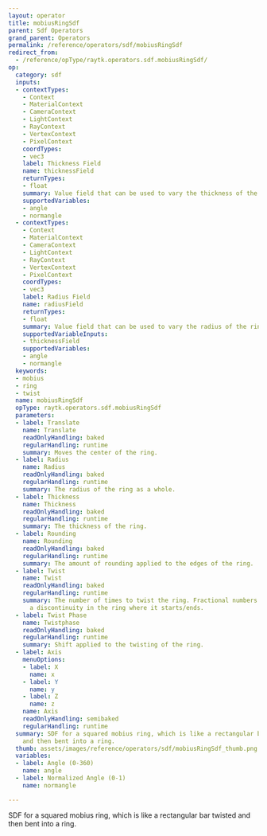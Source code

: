 ```yaml
---
layout: operator
title: mobiusRingSdf
parent: Sdf Operators
grand_parent: Operators
permalink: /reference/operators/sdf/mobiusRingSdf
redirect_from:
  - /reference/opType/raytk.operators.sdf.mobiusRingSdf/
op:
  category: sdf
  inputs:
  - contextTypes:
    - Context
    - MaterialContext
    - CameraContext
    - LightContext
    - RayContext
    - VertexContext
    - PixelContext
    coordTypes:
    - vec3
    label: Thickness Field
    name: thicknessField
    returnTypes:
    - float
    summary: Value field that can be used to vary the thickness of the ring.
    supportedVariables:
    - angle
    - normangle
  - contextTypes:
    - Context
    - MaterialContext
    - CameraContext
    - LightContext
    - RayContext
    - VertexContext
    - PixelContext
    coordTypes:
    - vec3
    label: Radius Field
    name: radiusField
    returnTypes:
    - float
    summary: Value field that can be used to vary the radius of the ring.
    supportedVariableInputs:
    - thicknessField
    supportedVariables:
    - angle
    - normangle
  keywords:
  - mobius
  - ring
  - twist
  name: mobiusRingSdf
  opType: raytk.operators.sdf.mobiusRingSdf
  parameters:
  - label: Translate
    name: Translate
    readOnlyHandling: baked
    regularHandling: runtime
    summary: Moves the center of the ring.
  - label: Radius
    name: Radius
    readOnlyHandling: baked
    regularHandling: runtime
    summary: The radius of the ring as a whole.
  - label: Thickness
    name: Thickness
    readOnlyHandling: baked
    regularHandling: runtime
    summary: The thickness of the ring.
  - label: Rounding
    name: Rounding
    readOnlyHandling: baked
    regularHandling: runtime
    summary: The amount of rounding applied to the edges of the ring.
  - label: Twist
    name: Twist
    readOnlyHandling: baked
    regularHandling: runtime
    summary: The number of times to twist the ring. Fractional numbers will create
      a discontinuity in the ring where it starts/ends.
  - label: Twist Phase
    name: Twistphase
    readOnlyHandling: baked
    regularHandling: runtime
    summary: Shift applied to the twisting of the ring.
  - label: Axis
    menuOptions:
    - label: X
      name: x
    - label: Y
      name: y
    - label: Z
      name: z
    name: Axis
    readOnlyHandling: semibaked
    regularHandling: runtime
  summary: SDF for a squared mobius ring, which is like a rectangular bar twisted
    and then bent into a ring.
  thumb: assets/images/reference/operators/sdf/mobiusRingSdf_thumb.png
  variables:
  - label: Angle (0-360)
    name: angle
  - label: Normalized Angle (0-1)
    name: normangle

---
```



SDF for a squared mobius ring, which is like a rectangular bar twisted and then bent into a ring.